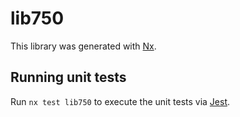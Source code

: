 # lib750

This library was generated with [Nx](https://nx.dev).

## Running unit tests

Run `nx test lib750` to execute the unit tests via [Jest](https://jestjs.io).
